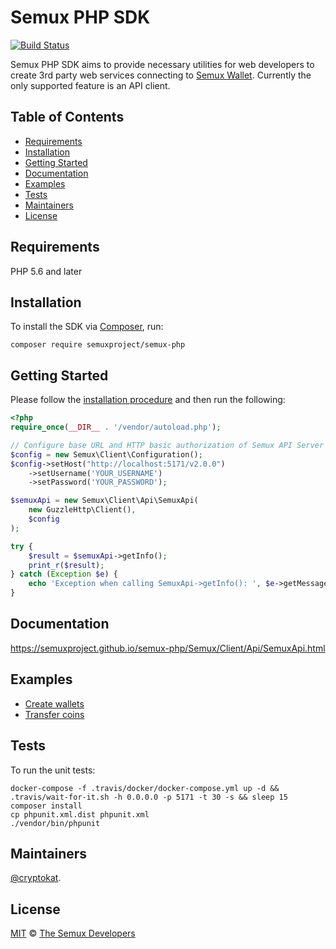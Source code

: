 # Semux PHP SDK

[![Build Status](https://travis-ci.org/semuxproject/semux-php.svg?branch=master)](https://travis-ci.org/semuxproject/semux-php)

Semux PHP SDK aims to provide necessary utilities for web developers to create 3rd party web services connecting to [Semux Wallet](https://github.com/semuxproject/semux-core). Currently the only supported feature is an API client.

## Table of Contents

- [Requirements](#requirements)
- [Installation](#installation)
- [Getting Started](#getting-started)
- [Documentation](#documentation)
- [Examples](#examples)
- [Tests](#tests)
- [Maintainers](#maintainers)
- [License](#license)

## Requirements

PHP 5.6 and later

## Installation

To install the SDK via [Composer](http://getcomposer.org/), run:

```
composer require semuxproject/semux-php
```

## Getting Started

Please follow the [installation procedure](#installation) and then run the following:

```php
<?php
require_once(__DIR__ . '/vendor/autoload.php');

// Configure base URL and HTTP basic authorization of Semux API Server
$config = new Semux\Client\Configuration();
$config->setHost("http://localhost:5171/v2.0.0")
    ->setUsername('YOUR_USERNAME')
    ->setPassword('YOUR_PASSWORD');

$semuxApi = new Semux\Client\Api\SemuxApi(
    new GuzzleHttp\Client(),
    $config
);

try {
    $result = $semuxApi->getInfo();
    print_r($result);
} catch (Exception $e) {
    echo 'Exception when calling SemuxApi->getInfo(): ', $e->getMessage(), PHP_EOL;
}
```

## Documentation

https://semuxproject.github.io/semux-php/Semux/Client/Api/SemuxApi.html

## Examples

- [Create wallets](./examples/create-wallets.php)
- [Transfer coins](./examples/transfer-coins.php)

## Tests

To run the unit tests:

```
docker-compose -f .travis/docker/docker-compose.yml up -d && .travis/wait-for-it.sh -h 0.0.0.0 -p 5171 -t 30 -s && sleep 15
composer install
cp phpunit.xml.dist phpunit.xml
./vendor/bin/phpunit
```

## Maintainers

[@cryptokat](https://github.com/cryptokat).

## License

[MIT](LICENSE) © [The Semux Developers](https://github.com/semuxproject)
